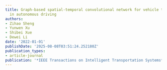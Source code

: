```yaml
---
title: Graph-based spatial-temporal convolutional network for vehicle trajectory prediction
  in autonomous driving
authors:
- Zihao Sheng
- Yunwen Xu
- Shibei Xue
- Dewei Li
date: '2022-01-01'
publishDate: '2025-08-08T03:51:24.252180Z'
publication_types:
- article-journal
publication: '*IEEE Transactions on Intelligent Transportation Systems*'
---
```

